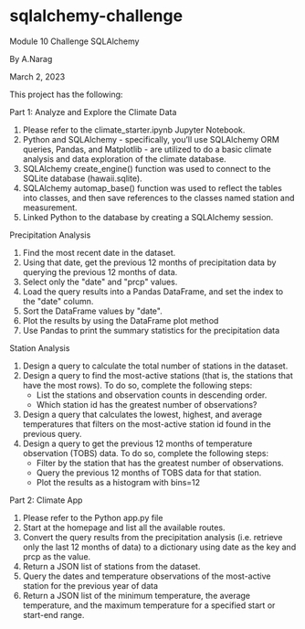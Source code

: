 # sqlalchemy-challenge

Module 10 Challenge SQLAlchemy

By A.Narag

March 2, 2023

This project has the following:

Part 1: Analyze and Explore the Climate Data


1. Please refer to the climate_starter.ipynb Jupyter Notebook. 
2. Python and SQLAlchemy - specifically, you’ll use SQLAlchemy ORM queries, Pandas, and Matplotlib - are utilized to do a basic climate analysis and data exploration of the climate database. 
3. SQLAlchemy create_engine() function was used to connect to the SQLite database (hawaii.sqlite). 
4. SQLAlchemy automap_base() function was used to reflect the tables into classes, and then save references to the classes named station and measurement.
5. Linked Python to the database by creating a SQLAlchemy session.

Precipitation Analysis
1. Find the most recent date in the dataset.
2. Using that date, get the previous 12 months of precipitation data by querying the previous 12 months of data.
3. Select only the "date" and "prcp" values.
4. Load the query results into a Pandas DataFrame, and set the index to the "date" column.
5. Sort the DataFrame values by "date".
6. Plot the results by using the DataFrame plot method
7. Use Pandas to print the summary statistics for the precipitation data

Station Analysis
1. Design a query to calculate the total number of stations in the dataset.
2. Design a query to find the most-active stations (that is, the stations that have the most rows). To do so, complete the following steps:
    - List the stations and observation counts in descending order.
    - Which station id has the greatest number of observations?
3. Design a query that calculates the lowest, highest, and average temperatures that filters on the most-active station id found in the previous query.
4. Design a query to get the previous 12 months of temperature observation (TOBS) data. To do so, complete the following steps:
    - Filter by the station that has the greatest number of observations.
    - Query the previous 12 months of TOBS data for that station.
    - Plot the results as a histogram with bins=12

Part 2: Climate App

1. Please refer to the Python app.py file
2. Start at the homepage and list all the available routes.
3. Convert the query results from the precipitation analysis (i.e. retrieve only the last 12 months of data) to a dictionary using date as the key and prcp as the value.
4. Return a JSON list of stations from the dataset.
5. Query the dates and temperature observations of the most-active station for the previous year of data
6. Return a JSON list of the minimum temperature, the average temperature, and the maximum temperature for a specified start or start-end range.


